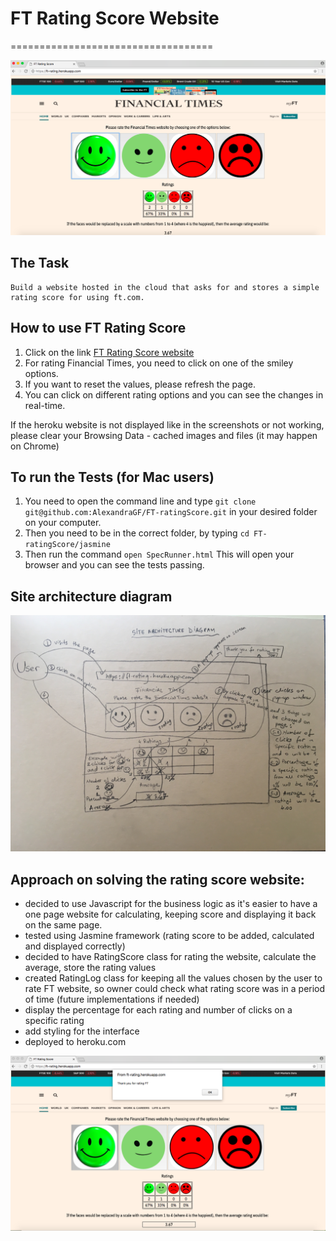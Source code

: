 # FT Rating Score Website
===================================

 ![alt tag](public/Rating_page.png)

## The Task

```
Build a website hosted in the cloud that asks for and stores a simple rating score for using ft.com.
```

## How to use FT Rating Score

1. Click on the link [FT Rating Score website](https://ft-rating.herokuapp.com/)
2. For rating Financial Times, you need to click on one of the smiley options.
3. If you want to reset the values, please refresh the page.
4. You can click on different rating options and you can see the changes in real-time.

If the heroku website is not displayed like in the screenshots or not working, please clear your Browsing Data - cached images and files (it may happen on Chrome)

## To run the Tests (for Mac users)

1. You need to open the command line and type ``` git clone git@github.com:AlexandraGF/FT-ratingScore.git ``` in your desired folder on your computer.
2. Then you need to be in the correct folder, by typing ``` cd FT-ratingScore/jasmine ```
3. Then run the command ``` open SpecRunner.html ``` This will open your browser and you can see the tests passing.

## Site architecture diagram

![alt tag](public/site_diagram.jpg)

## Approach on solving the rating score website:

 - decided to use Javascript for the business logic as it's easier to have a one page website for calculating, keeping score and displaying it back on the same page.
 - tested using Jasmine framework (rating score to be added, calculated and displayed correctly)
 - decided to have RatingScore class for rating the website, calculate the average, store the rating values
 - created RatingLog class for keeping all the values chosen by the user to rate FT website, so owner could check what rating score was in a period of time (future implementations if needed)
 - display the percentage for each rating and number of clicks on a specific rating
 - add styling for the interface
 - deployed to heroku.com

 ![alt tag](public/thank_you.png)

